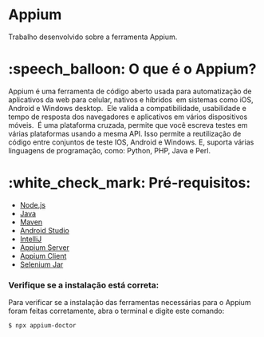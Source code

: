 # Appium
Trabalho desenvolvido sobre a ferramenta Appium.
<h1> :speech_balloon: O que é o Appium? </h1>
Appium é uma ferramenta de código aberto usada para automatização de aplicativos da web para celular, nativos e híbridos  em sistemas como iOS, Android e Windows desktop. 
Ele valida a compatibilidade, usabilidade e tempo de resposta dos navegadores e aplicativos em vários dispositivos móveis. 
É uma plataforma cruzada, permite que você escreva testes em várias plataformas usando a mesma API. Isso permite a reutilização de código entre conjuntos de teste IOS, Android e Windows. E, suporta várias linguagens de programação, como: Python, PHP, Java e Perl.

<h1> :white_check_mark: Pré-requisitos: </h1>

- [Node.js](https://nodejs.org/en/)
- [Java](https://www.oracle.com/br/java/technologies/javase/javase8-archive-downloads.html)
- [Maven](https://maven.apache.org/download.cgi)
- [Android Studio](https://developer.android.com/studio?hl=pt&gclid=CjwKCAiAhreNBhAYEiwAFGGKPLl92qAbFtHdGtSQpwLJVMCEam45-3_BWsbSImP7isde66uMK93drxoCEVwQAvD_BwE&gclsrc=aw.ds)
- [IntelliJ](https://www.jetbrains.com/pt-br/idea/)
- [Appium Server](https://appium.io)
- [Appium Client](https://appium.io/docs/en/about-appium/getting-started/?lang=pt#appium-clients)
- [Selenium Jar](https://www.selenium.dev/downloads/)
### Verifique se a instalação está correta:
Para verificar se a instalação das ferramentas necessárias para o Appium foram feitas corretamente, abra o terminal e digite este comando:
  
```bash
$ npx appium-doctor
```
